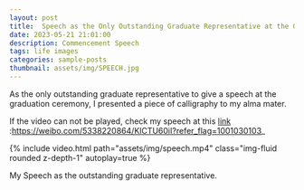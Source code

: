 ```yaml
---
layout: post
title:  Speech as the Only Outstanding Graduate Representative at the Graduation Ceremony
date: 2023-05-21 21:01:00
description: Commencement Speech
tags: life images
categories: sample-posts
thumbnail: assets/img/SPEECH.jpg
---
```

As the only outstanding graduate representative to give a speech at the graduation ceremony, I presented a piece of calligraphy to my alma mater.

If the video can not be played, check my speech at this [link](https://weibo.com/5338220864/KlCTU60iI?refer_flag=1001030103_) :https://weibo.com/5338220864/KlCTU60iI?refer_flag=1001030103_

{% include video.html path="assets/img/speech.mp4" class="img-fluid rounded z-depth-1" autoplay=true %}

<div class="caption">
    My Speech as the outstanding graduate representative.
</div>

